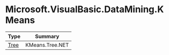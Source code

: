 ﻿
# Microsoft.VisualBasic.DataMining.KMeans

|Type|Summary|
|----|-------|
|[Tree](./Tree.md)|KMeans.Tree.NET|

